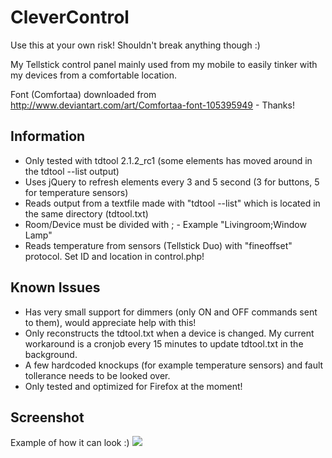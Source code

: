 CleverControl
=============

Use this at your own risk! Shouldn't break anything though :)

My Tellstick control panel mainly used from my mobile to easily tinker with my devices from a comfortable location.

Font (Comfortaa) downloaded from http://www.deviantart.com/art/Comfortaa-font-105395949 - Thanks!

Information
-----------
* Only tested with tdtool 2.1.2_rc1 (some elements has moved around in the tdtool --list output)
* Uses jQuery to refresh elements every 3 and 5 second (3 for buttons, 5 for temperature sensors)
* Reads output from a textfile made with "tdtool --list" which is located in the same directory (tdtool.txt)
* Room/Device must be divided with ; - Example "Livingroom;Window Lamp"
* Reads temperature from sensors (Tellstick Duo) with "fineoffset" protocol. Set ID and location in control.php!

Known Issues
------------
* Has very small support for dimmers (only ON and OFF commands sent to them), would appreciate help with this!
* Only reconstructs the tdtool.txt when a device is changed. My current workaround is a cronjob every 15 minutes to update tdtool.txt in the background.
* A few hardcoded knockups (for example temperature sensors) and fault tollerance needs to be looked over.
* Only tested and optimized for Firefox at the moment!

Screenshot
----------
Example of how it can look :)
<img src="https://img.fogelholk.se/clevercontrol.png" />

